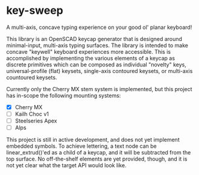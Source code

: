 # key-sweep

A multi-axis, concave typing experience on your good ol' planar keyboard!

This library is an OpenSCAD keycap generator that is designed around minimal-input, multi-axis typing surfaces. The library is intended to make concave "keywell" keyboard experiences more accessible. This is accomplished by implementing the various elements of a keycap as discrete primitives which can be composed as individual "novelty" keys, universal-profile (flat) keysets, single-axis contoured keysets, or multi-axis countoured keysets.

Currently only the Cherry MX stem system is implemented, but this project has in-scope the following mounting systems:

- [x] Cherry MX
- [ ] Kailh Choc v1
- [ ] Steelseries Apex
- [ ] Alps

This project is still in active development, and does not yet implement embedded symbols. To achieve lettering, a text node can be linear_extrud()'ed as a child of a keycap, and it will be subtracted from the top surface. No off-the-shelf elements are yet provided, though, and it is not yet clear what the target API would look like.

